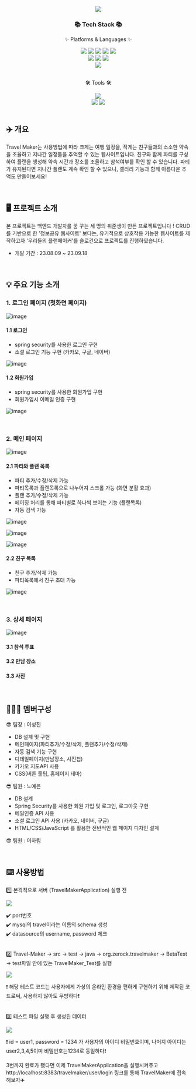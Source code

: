 <div align="center">
<img src="https://github.com/itiswhatitissss/Travel-Maker/assets/125197433/b616eabd-8a7b-44bf-b580-03f951c46d45")>
</div>





<div align=center>
	<h3>📚 Tech Stack 📚</h3>
	<p>✨ Platforms & Languages ✨</p>
</div>
<div align=center>
	<img src="https://img.shields.io/badge/Java-007396?style=flat&logo=Conda-Forge&logoColor=white" />
	<img src="https://img.shields.io/badge/HTML5-E34F26?style=flat&logo=HTML5&logoColor=white" />
	<img src="https://img.shields.io/badge/CSS3-1572B6?style=flat&logo=CSS3&logoColor=white" />
	<img src="https://img.shields.io/badge/JavaScript-F7DF1E?style=flat&logo=JavaScript&logoColor=white" />
	<img src="https://img.shields.io/badge/jQuery-0769AD?style=flat&logo=jQuery&logoColor=white" />
	<br>
	<img src="https://img.shields.io/badge/Spring-6DB33F?style=flat&logo=Spring&logoColor=white" />
	<img src="https://img.shields.io/badge/Bootstrap-7952B3?style=flat&logo=Bootstrap&logoColor=white" />
	<img src="https://img.shields.io/badge/Mybatis-000000?style=flat&logo=Fluentd&logoColor=white" />
	<br>
	<img src="https://img.shields.io/badge/MySQL-4479A1?style=flat&logo=MySQL&logoColor=white" />
</div>


<br>

<div align=center>
	<p>🛠 Tools 🛠</p>
</div>
<div align=center>
	<img src="https://img.shields.io/badge/IntelliJIDEA%20IDE-2C2255?style=flat&logo=intellijidea&logoColor=white" />
	<br>
	<img src="https://img.shields.io/badge/Tomcat-F8DC75?style=flat&logo=ApacheTomcat&logoColor=white" />
	<img src="https://img.shields.io/badge/GitHub-181717?style=flat&logo=GitHub&logoColor=white" />
</div>


<br>

## ✈️ 개요

 Travel Maker는 사용방법에 따라 크게는 여행 일정을, 작게는 친구들과의 소소한 약속을 조율하고 지나간 일정들을 추억할 수 있는 웹사이트입니다.
친구와 함께 파티를 구성하여 플랜을 생성해 약속 시간과 장소를 조율하고 참석여부를 확인 할 수 있습니다.  파티가 유지된다면 지나간 플랜도 계속 확인 할 수 있으니, 갤러리 기능과 함께 아름다운 추억도 만들어보세요!

<br>

## 🖥️ 프로젝트 소개

본 프로젝트는 백엔드 개발자를 꿈 꾸는 세 명의 취준생이 만든 프로젝트입니다 !
CRUD를 기반으로 한 '정보공유 웹사이트' 보다는, 유기적으로 상호작용 가능한 웹사이트를 제작하고자 '우리들의 플랜메이커'를 슬로건으로 프로젝트를 진행하였습니다.

* 개발 기간 : 23.08.09 ~ 23.09.18

<br>

## 💡 주요 기능 소개

### 1. 로그인 페이지 (첫화면 페이지)

![image](https://github.com/itiswhatitissss/Travel-Maker/assets/129915325/597b7e00-a0f3-4543-b785-ab19c0b9199f)


#### 1.1 로그인
- spring security를 사용한 로그인 구현
- 소셜 로그인 기능 구현 (카카오, 구글, 네이버)

![image](https://github.com/itiswhatitissss/Travel-Maker/assets/129915325/dabd67d2-a5c2-4be5-926e-df2b30972a3b)


#### 1.2 회원가입
- spring security를 사용한 회원가입 구현
- 회원가입시 이메일 인증 구현

![image](https://github.com/itiswhatitissss/Travel-Maker/assets/129915325/7b1bc81a-20f6-48ad-a6b2-1c1d24c433e3)

<br/> 

### 2. 메인 페이지

![image](https://github.com/itiswhatitissss/Travel-Maker/assets/129915325/9eb9eb39-632f-4e80-97b1-870443464478)


#### 2.1 파티와 플랜 목록
- 파티 추가/수정/삭제 가능
- 파티목록과 플랜목록으로 나누어져 스크롤 가능 (화면 분활 효과)
- 플랜 추가/수정/삭제 가능
- 페이징 처리를 통해 파티별로 하나씩 보이는 기능 (플랜목록)
- 자동 검색 가능 

![image](https://github.com/itiswhatitissss/Travel-Maker/assets/129915325/85db2858-891f-43fe-b506-79b1a52af6ba)

![image](https://github.com/itiswhatitissss/Travel-Maker/assets/129915325/841edf14-727b-42e8-a48e-54e827635067)

![image](https://github.com/itiswhatitissss/Travel-Maker/assets/129915325/b25c627c-db9d-4d08-9b47-7c3b613b0b88)


#### 2.2 친구 목록
- 친구 추가/삭제 가능
- 파티목록에서 친구 초대 가능

![image](https://github.com/itiswhatitissss/Travel-Maker/assets/129915325/67ee4440-4dac-4def-b7ce-d10152a9ac97)

<br/> 

### 3. 상세 페이지

![image](https://github.com/itiswhatitissss/Travel-Maker/assets/129915325/a62b6923-cb6f-46f5-bfe2-aae6873789bf)

#### 3.1 참석 투표


#### 3.2 만남 장소


#### 3.3 사진



<br>

## 🧑‍🤝‍🧑 멤버구성

 😎 팀장 : 이성진 
 - DB 설계 및 구현
 - 메인페이지(파티추가/수정/삭제, 플랜추가/수정/삭제)
 - 자동 검색 기능 구현
 - 디테일페이지(만남장소, 사진첩)
 - 카카오 지도API 사용
 - CSS(버튼 툴팁, 홈페이지 테마)

 😎 팀원 : 노예은
 - DB 설계
 - Spring Security를 사용한 회원 가입 및 로그인, 로그아웃 구현
 - 메일인증 API 사용
 - 소셜 로그인 API 사용 (카카오, 네이버, 구글)
 - HTML/CSS/JavaScript 를 활용한 전반적인 웹 페이지 디자인 설계

 😎 팀원 : 이하림

<br>

## ⌨️ 사용방법

:one: 본격적으로 서버 (TravelMakerApplication) 실행 전

<img src="https://github.com/itiswhatitissss/Travel-Maker/assets/125197433/ccba53f4-004f-4bdc-8c0b-0be017acda50">

:heavy_check_mark: port번호
<br>
:heavy_check_mark: mysql의 travel이라는 이름의 schema 생성
<br>
:heavy_check_mark: datasource의 username, password 체크
<br>
<br>

:two:  Travel-Maker -> src -> test -> java -> org.zerock.travelmaker -> BetaTest -> test파일 안에 있는 TravelMaker_Test를 실행

<img src="https://github.com/itiswhatitissss/Travel-Maker/assets/125197433/6862e1c2-0e4c-433f-8d2e-2f6b5393af44">

:exclamation: 해당 테스트 코드는 사용자에게 가상의 온라인 환경을 편하게 구현하기 위해 제작된 코드로써, 사용하지 않아도 무방하다:exclamation:
<br>
<br>

:three: 테스트 파일 실행 후 생성된 데이터

<img src="https://github.com/itiswhatitissss/Travel-Maker/assets/125197433/b64c3a2d-0783-4d10-af81-40f2c4c13177">

:exclamation: id = user1, password = 1234 가 사용자의 아이디 비밀번호이며, 나머지 아이디는 user2,3,4,5이며 비밀번호는1234로 동일하다:exclamation:

3번까지 완료가 됐다면 이제 TravelMakerApplication을 실행시켜주고 http://localhost:8383/travelmaker/user/login 링크를 통해 TravelMaker에 접속해보자✈️
<br>
<br>





